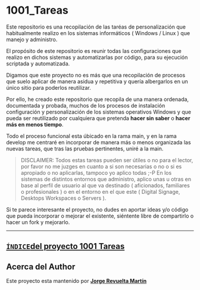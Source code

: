 # 1001_Tareas

Este repositorio es una recopilación de las taréas de personalización que habitualmente realizo en los sistemas informáticos ( Windows / Linux ) que manejo y administro.

El propósito de este repositorio es reunir todas las configuraciones que realizo en dichos sistemas y automatizarlas por código, para su ejecución scriptada y automatizada.

Digamos que este proyecto no es más que una recopilación de procesos que suelo aplicar de manera asidua y repetitiva y quería albergarlos en un único sitio para poderlos reutilizar.

Por ello, he creado este repositorio que recopila de una manera ordenada, documentada y probada, muchos de los procesos de instalación configuración y personalización de los sistemas operativos Windows y que pueda ser reutilizado por cualquiera que pretenda **hacer sin saber** o  **hacer más en menos tiempo**.

Todo el proceso funcional esta úbicado en la rama main, y en la rama develop me centraré en incorporar de manera más o menos organizada las nuevas tareas, que tras las pruebas pertinentes, uniré a la main.

> DISCLAIMER: Todos estas tareas pueden ser útiles o no para el lector, por favor no me juzges en cuanto a si son necesarias o no o si es apropiado o no aplicarlas, tampoco yo aplico todas ;-P
En los sistemas de distintos entornos que administro, aplico unas u otras en base al perfil de usuario al que va destinado ( aficionados, familiares o profesionales ) o en el entorno en el que este ( Digital Signage, Desktops Workspaces o Servers ).


Si te parece interesante el proyecto, no dudes en aportar ideas y/o código que pueda incorporar o mejorar el existente, siéntente libre de compartirlo o hacer un fork y mejorarlo.

---

##  [`ÍNDICE`del proyecto 1001 Tareas](./INDICE.md)

## Acerca del Author 

Este proyecto esta mantenido por [**Jorge Revuelta Martín**](https://www.linkedin.com/in/jorgerevueltamartin)
